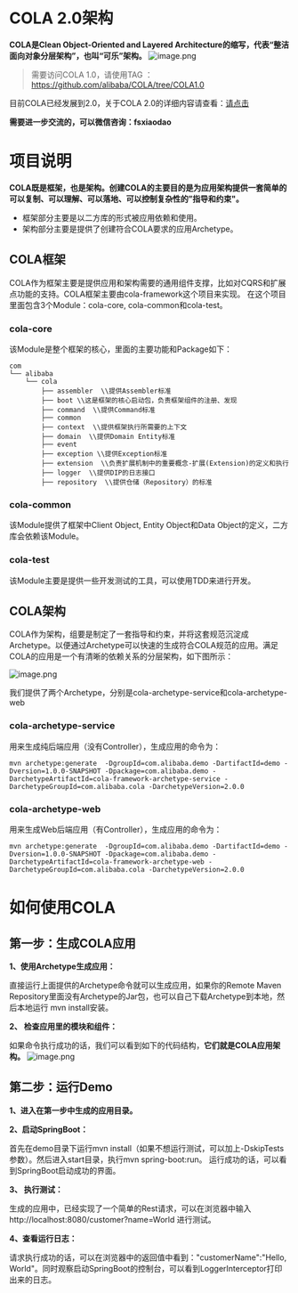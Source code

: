 
# COLA 2.0架构
<strong>COLA是Clean Object-Oriented and Layered Architecture的缩写，代表“整洁面向对象分层架构”，也叫“可乐”架构。</strong>
![image.png](http://ata2-img.cn-hangzhou.img-pub.aliyun-inc.com/9e7048ef11db23b0579a439676dec4c9.png)

>需要访问COLA 1.0，请使用TAG ： https://github.com/alibaba/COLA/tree/COLA1.0

目前COLA已经发展到2.0，关于COLA 2.0的详细内容请查看：[请点击](https://blog.csdn.net/significantfrank/article/details/100074716)

**需要进一步交流的，可以微信咨询：fsxiaodao**

# 项目说明
**COLA既是框架，也是架构。创建COLA的主要目的是为应用架构提供一套简单的可以复制、可以理解、可以落地、可以控制复杂性的”指导和约束"。**
- 框架部分主要是以二方库的形式被应用依赖和使用。
- 架构部分主要是提供了创建符合COLA要求的应用Archetype。

## COLA框架
COLA作为框架主要是提供应用和架构需要的通用组件支撑，比如对CQRS和扩展点功能的支持。COLA框架主要由cola-framework这个项目来实现。
在这个项目里面包含3个Module：cola-core, cola-common和cola-test。

### cola-core
该Module是整个框架的核心，里面的主要功能和Package如下：
```
com
└── alibaba
    └── cola
        ├── assembler  \\提供Assembler标准
        ├── boot \\这是框架的核心启动包，负责框架组件的注册、发现
        ├── command  \\提供Command标准
        ├── common
        ├── context  \\提供框架执行所需要的上下文
        ├── domain  \\提供Domain Entity标准
        ├── event
        ├── exception \\提供Exception标准
        ├── extension  \\负责扩展机制中的重要概念-扩展(Extension)的定义和执行
        ├── logger  \\提供DIP的日志接口
        ├── repository  \\提供仓储（Repository）的标准
```
### cola-common
该Module提供了框架中Client Object, Entity Object和Data Object的定义，二方库会依赖该Module。

### cola-test  
该Module主要是提供一些开发测试的工具，可以使用TDD来进行开发。

## COLA架构
COLA作为架构，组要是制定了一套指导和约束，并将这套规范沉淀成Archetype。以便通过Archetype可以快速的生成符合COLA规范的应用。满足COLA的应用是一个有清晰的依赖关系的分层架构，如下图所示：

![image.png](https://ata2-img.cn-hangzhou.oss-pub.aliyun-inc.com/a33b80bcac5ec73d0d1358d6b49a119c.png)

我们提供了两个Archetype，分别是cola-archetype-service和cola-archetype-web

### cola-archetype-service
用来生成纯后端应用（没有Controller），生成应用的命令为：
```
mvn archetype:generate  -DgroupId=com.alibaba.demo -DartifactId=demo -Dversion=1.0.0-SNAPSHOT -Dpackage=com.alibaba.demo -DarchetypeArtifactId=cola-framework-archetype-service -DarchetypeGroupId=com.alibaba.cola -DarchetypeVersion=2.0.0
```

### cola-archetype-web
用来生成Web后端应用（有Controller），生成应用的命令为：
```
mvn archetype:generate  -DgroupId=com.alibaba.demo -DartifactId=demo -Dversion=1.0.0-SNAPSHOT -Dpackage=com.alibaba.demo -DarchetypeArtifactId=cola-framework-archetype-web -DarchetypeGroupId=com.alibaba.cola -DarchetypeVersion=2.0.0
```

# 如何使用COLA

## 第一步：生成COLA应用
**1、使用Archetype生成应用：**

直接运行上面提供的Archetype命令就可以生成应用，如果你的Remote Maven Repository里面没有Archetype的Jar包，也可以自己下载Archetype到本地，然后本地运行 mvn install安装。

**2、 检查应用里的模块和组件：**

如果命令执行成功的话，我们可以看到如下的代码结构，**它们就是COLA应用架构。**
![image.png](https://ata2-img.cn-hangzhou.oss-pub.aliyun-inc.com/27569bf9d656f89a32e18d9ef15c85c6.png)

## 第二步：运行Demo
**1、进入在第一步中生成的应用目录。**

**2、启动SpringBoot：**

首先在demo目录下运行mvn install（如果不想运行测试，可以加上-DskipTests参数）。然后进入start目录，执行mvn spring-boot:run。
运行成功的话，可以看到SpringBoot启动成功的界面。

**3、 执行测试：**

生成的应用中，已经实现了一个简单的Rest请求，可以在浏览器中输入 http://localhost:8080/customer?name=World 进行测试。

**4、查看运行日志：**

请求执行成功的话，可以在浏览器中的返回值中看到："customerName":"Hello, World"。同时观察启动SpringBoot的控制台，可以看到LoggerInterceptor打印出来的日志。
